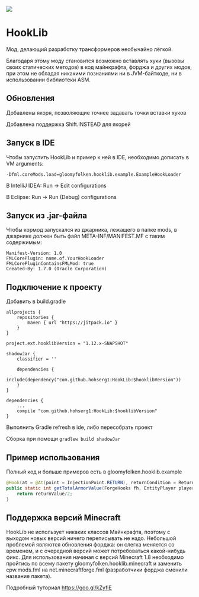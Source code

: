 [![](https://jitpack.io/v/hohserg1/HookLib.svg)](https://jitpack.io/#hohserg1/HookLib)
# HookLib
Мод, делающий разработку трансформеров необычайно лёгкой.

Благодаря этому моду становится возможно вставлять хуки (вызовы своих статических методов) в код майнкрафта, форджа и других модов, при этом не обладая никакими познаниями ни в JVM-байткоде, ни в использовании библиотеки ASM.

## Обновления
Добавлены якоря, позволяющие точнее задавать точки вставки хуков

Добавлена поддержка Shift.INSTEAD для якорей

Запуск в IDE
-----------
Чтобы запустить HookLib и пример к ней в IDE, необходимо дописать в VM arguments: 
```
-Dfml.coreMods.load=gloomyfolken.hooklib.example.ExampleHookLoader
```
В IntelliJ IDEA: Run -> Edit configurations

В Eclipse: Run -> Run (Debug) configurations

Запуск из .jar-файла
--------------------
Чтобы кормод запускался из джарника, лежащего в папке mods, в джарнике должен быть файл META-INF/MANIFEST.MF с таким содержимым:
```
Manifest-Version: 1.0
FMLCorePlugin: name.of.YourHookLoader
FMLCorePluginContainsFMLMod: true
Created-By: 1.7.0 (Oracle Corporation)
```

Подключение к проекту
---------------------
Добавить в build.gradle
```
allprojects {
    repositories {
        maven { url "https://jitpack.io" }
    }
}

project.ext.hooklibVersion = "1.12.x-SNAPSHOT"

shadowJar {
    classifier = ''

    dependencies {
        include(dependency("com.github.hohserg1:HookLib:$hooklibVersion"))
    }
}

dependencies {
	...
    compile "com.github.hohserg1:HookLib:$hooklibVersion"
}
```
Выполнить Gradle refresh в ide, либо пересобрать проект

Сборка при помощи `gradlew build shadowJar`

Пример использования
-------------------
Полный код и больше примеров есть в gloomyfolken.hooklib.example
```java
@Hook(at = @At(point = InjectionPoint.RETURN), returnCondition = ReturnCondition.ALWAYS)
public static int getTotalArmorValue(ForgeHooks fh, EntityPlayer player, @ReturnValue int returnValue) {
    return returnValue/2;
}
```

Поддержка версий Minecraft
--------------------------
HookLib не использует никаких классов Майнкрафта, поэтому с выходом новых версий ничего переписывать не надо. Небольшой проблемой являются обновления форджа: он слегка меняется со временем, и с очередной версий может потребоваться какой-нибудь фикс. Для использования начиная с версий Minecraft 1.8 необходимо пройтись по всему пакету gloomyfolken.hooklib.minecraft и заменить cpw.mods.fml на net.minecraftforge.fml (разработчики форджа сменили название пакета).

Подробный туториал
https://goo.gl/kZyfiE
